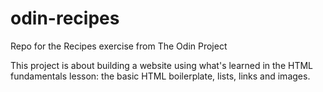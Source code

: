 # odin-recipes
Repo for the Recipes exercise from The Odin Project

This project is about building a website using what's learned
in the HTML fundamentals lesson: the basic HTML boilerplate, lists,
links and images.